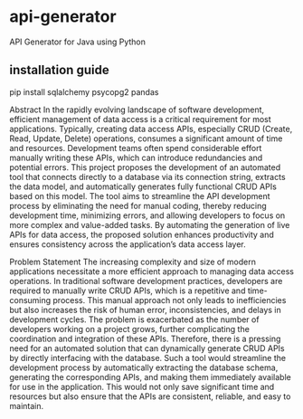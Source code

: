 # api-generator
API Generator for Java using Python


## installation guide
pip install sqlalchemy psycopg2 pandas

Abstract
In the rapidly evolving landscape of software development, efficient management of data access is a critical requirement for most applications. Typically, creating data access APIs, especially CRUD (Create, Read, Update, Delete) operations, consumes a significant amount of time and resources. Development teams often spend considerable effort manually writing these APIs, which can introduce redundancies and potential errors. This project proposes the development of an automated tool that connects directly to a database via its connection string, extracts the data model, and automatically generates fully functional CRUD APIs based on this model. The tool aims to streamline the API development process by eliminating the need for manual coding, thereby reducing development time, minimizing errors, and allowing developers to focus on more complex and value-added tasks. By automating the generation of live APIs for data access, the proposed solution enhances productivity and ensures consistency across the application’s data access layer.

Problem Statement
The increasing complexity and size of modern applications necessitate a more efficient approach to managing data access operations. In traditional software development practices, developers are required to manually write CRUD APIs, which is a repetitive and time-consuming process. This manual approach not only leads to inefficiencies but also increases the risk of human error, inconsistencies, and delays in development cycles. The problem is exacerbated as the number of developers working on a project grows, further complicating the coordination and integration of these APIs. Therefore, there is a pressing need for an automated solution that can dynamically generate CRUD APIs by directly interfacing with the database. Such a tool would streamline the development process by automatically extracting the database schema, generating the corresponding APIs, and making them immediately available for use in the application. This would not only save significant time and resources but also ensure that the APIs are consistent, reliable, and easy to maintain.

